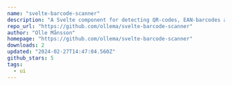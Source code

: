 ```yaml
---
name: "svelte-barcode-scanner"
description: "A Svelte component for detecting QR-codes, EAN-barcodes and other barcode formats."
repo_url: "https://github.com/ollema/svelte-barcode-scanner"
author: "Olle Månsson"
homepage: "https://github.com/ollema/svelte-barcode-scanner"
downloads: 2
updated: "2024-02-27T14:47:04.560Z"
github_stars: 5
tags: 
  - ui
---
```


